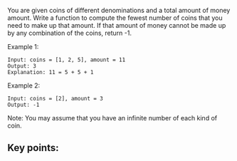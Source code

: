 You are given coins of different denominations and a total amount of money amount. Write a function to compute the fewest number of coins that you need to make up that amount. If that amount of money cannot be made up by any combination of the coins, return -1.

Example 1:
```
Input: coins = [1, 2, 5], amount = 11
Output: 3 
Explanation: 11 = 5 + 5 + 1
```

Example 2:
```
Input: coins = [2], amount = 3
Output: -1
``` 

Note:
You may assume that you have an infinite number of each kind of coin.

## Key points: 
